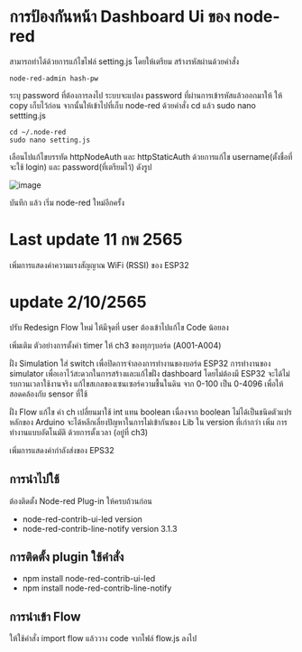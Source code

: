 # การป้องกันหน้า Dashboard Ui ของ node-red

สามารถทำได้ด้วยการแก้ไขไฟล์ setting.js 
โดยให้เตรียม สร้างรหัสผ่านด้วยคำสั่ง 

```
node-red-admin hash-pw
```
ระบุ password ที่ต้องการลงไป  ระบบจะแปลง password ที่ผ่านการเข้ารหัสแล้วออกมาให้
ให้ copy เก็บไว้ก่อน
จากนั้นให้เข้าไปที่เก็บ node-red ด้วยคำสั่ง cd แล้ว sudo nano settting.js

```
cd ~/.node-red
sudo nano setting.js
```
เลือนไปแก้ไขบรรทัด  httpNodeAuth และ  httpStaticAuth ด้วยการแก้ไข username(ตั้งชื่อที่จะใช้ login) และ password(ที่เตรียมไว้) ดังรูป

![image](https://user-images.githubusercontent.com/37249027/218268985-58b7e759-c354-40f5-a621-1cbb93481d6d.png)

บันทึก แล้ว เริ่ม node-red ใหม่อีกครั้ง


# Last update 11 กพ 2565
เพิ่มการแสดงค่าความแรงสัญญาณ WiFi (RSSI) ของ ESP32 

# update 2/10/2565

ปรับ Redesign Flow ใหม่ ให้มีจุดที่ user ต้องเข้าไปแก้ไข Code น้อยลง


เพิ่มเติม ตัวอย่างการตั้งค่า timer ให้ ch3 ของทุกๆบอร์ด (A001-A004)


ฝั่ง Simulation
  ใส่ switch เพื่อปิดการจำลองการทำงานของบอร์ด ESP32 
         การทำงานของ simulator เพื่อเอาไว้สะดวกในการสร้างและแก้ไขฝั่ง dashboard โดยไม่ต้องมี ESP32 จะได้ไม่รบกวนเวลาใช้งานจริง
  แก้ไขสเกลของเซนเซอร์ความชื้นในดิน  จาก 0-100 เป็น 0-4096 เพื่อให้สอดคล้องกับ sensor ที่ใช้
  
ฝั่ง Flow 
  แก้ไข ค่า ch เปลี่ยนมาใช้ int แทน boolean เนื่องจาก boolean ไม่ได้เป็นชนิดตัวแปรหลักของ Arduino จะได้หลีกเลี่ยงปัญหาในการไม่เข้ากันของ Lib ใน version ที่เก่ากว่า
  เพิ่ม การทำงานแบบอัตโนมัติ ด้วยการตั้งเวลา (อยู่ที่ ch3) 
  
เพิ่มการแสดงค่ากำลังส่งของ  EPS32


## การนำไปใช้

ต้องติดตั้ง Node-red Plug-in ให้ครบถ้วนก่อน

* node-red-contrib-ui-led         version
* node-red-contrib-line-notify    version 3.1.3

## การติดตั้ง plugin ใช้คำสั่ง 

* npm install node-red-contrib-ui-led
* npm install node-red-contrib-line-notify

## การนำเข้า Flow 
ให้ใช้คำสั่ง import flow
แล้ววาง code  จากไฟล์ flow.js ลงไป
